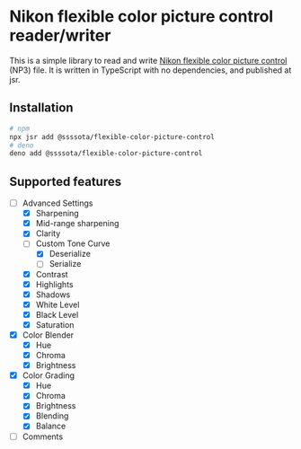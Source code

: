 # Nikon flexible color picture control reader/writer

This is a simple library to read and write
[Nikon flexible color picture control](https://www.nikon-image.com/sp/fcpc/)
(NP3) file. It is written in TypeScript with no dependencies, and published at
jsr.

## Installation

```sh
# npm
npx jsr add @ssssota/flexible-color-picture-control
# deno
deno add @ssssota/flexible-color-picture-control
```

## Supported features

- [ ] Advanced Settings
  - [x] Sharpening
  - [x] Mid-range sharpening
  - [x] Clarity
  - [ ] Custom Tone Curve
    - [x] Deserialize
    - [ ] Serialize
  - [x] Contrast
  - [x] Highlights
  - [x] Shadows
  - [x] White Level
  - [x] Black Level
  - [x] Saturation
- [x] Color Blender
  - [x] Hue
  - [x] Chroma
  - [x] Brightness
- [x] Color Grading
  - [x] Hue
  - [x] Chroma
  - [x] Brightness
  - [x] Blending
  - [x] Balance
- [ ] Comments
